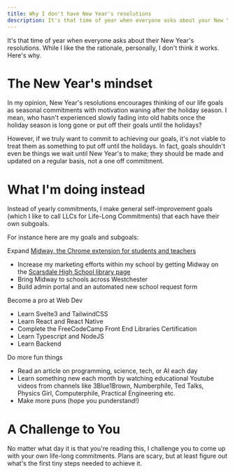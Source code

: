 ```yaml
---
title: Why I don't have New Year's resolutions
description: It's that time of year when everyone asks about your New Year's resolutions. While I like the the rationale, personally, I don't think it works. Here's why.
---
```


It's that time of year when everyone asks about their New Year's resolutions. While I like the the rationale, personally, I don't think it works. Here's why.

# The New Year's mindset
In my opinion, New Year's resolutions encourages thinking of our life goals as seasonal commitments with motivation waning after the holiday season. I mean, who hasn't experienced slowly fading into old habits once the holiday season is long gone or put off their goals until the holidays?

However, if we truly want to commit to achieving our goals, it's not viable to treat them as something to put off until the holidays. In fact, goals shouldn't even be things we wait until New Year's to make; they should be made and updated on a regular basis, not a one off commitment.

# What I'm doing instead
Instead of yearly commitments, I make general self-improvement goals (which I like to call LLCs for Life-Long Commitments) that each have their own subgoals.

For instance here are my goals and subgoals:

Expand [Midway, the Chrome extension for students and teachers](https://midway.web.app)
 - Increase my marketing efforts within my school by getting Midway on the [Scarsdale High School library page](https://www.scarsdaleschools.k12.ny.us/domain/80)
 - Bring Midway to schools across Westchester
 - Build admin portal and an automated new school request form 

Become a pro at Web Dev
 - Learn Svelte3 and TailwindCSS
 - Learn React and React Native
  - Complete the FreeCodeCamp Front End Libraries Certification
 - Learn Typescript and NodeJS
 - Learn Backend
 
Do more fun things
 - Read an article on programming, science, tech, or AI each day
 - Learn something new each month by watching educational Youtube videos from channels like 3Blue1Brown, Numberphile, Ted Talks, Physics Girl, Computerphile, Practical Engineering etc. 
 - Make more puns (hope you punderstand!)

# A Challenge to You
No matter what day it is that you're reading this, I challenge you to come up with your own life-long commitments. Plans are scary, but at least figure out what's the first tiny steps needed to achieve it.